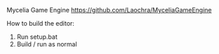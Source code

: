 Mycelia Game Engine
https://github.com/Laochra/MyceliaGameEngine

How to build the editor:
1. Run setup.bat
2. Build / run as normal